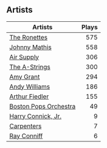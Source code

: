 ## Artists
Artists | Plays 
----- | -----: 
[The Ronettes](/artists/the-ronettes-89545) | 575
[Johnny Mathis](/artists/johnny-mathis-14581) | 558
[Air Supply](/artists/air-supply-2618) | 306
[The A-Strings](/artists/the-a-strings-30605705) | 300
[Amy Grant](/artists/amy-grant-3053) | 294
[Andy Williams](/artists/andy-williams-16425) | 186
[Arthur Fiedler](/artists/arthur-fiedler-122289) | 155
[Boston Pops Orchestra](/artists/boston-pops-orchestra-136372) | 49
[Harry Connick, Jr.](/artists/harry-connick-jr-41411) | 9
[Carpenters](/artists/carpenters-39303) | 7
[Ray Conniff](/artists/ray-conniff-104848) | 6

